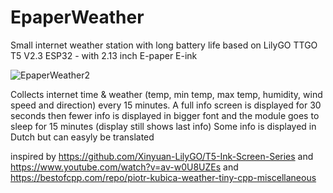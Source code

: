 # EpaperWeather
Small internet weather station with long battery life based on
LilyGO TTGO T5 V2.3 ESP32 - with 2.13 inch E-paper E-ink

![EpaperWeather2](https://user-images.githubusercontent.com/96861311/147851174-d506631a-93f8-4cf2-abf9-ac38e224a274.jpg)

Collects internet time & weather (temp, min temp, max temp, humidity, wind speed and direction)
every 15 minutes. A full info screen is displayed for 30 seconds then fewer info is displayed in bigger font
and the module goes to sleep for 15 minutes (display still shows last info) 
Some info is displayed in Dutch but can easyly be translated

inspired by https://github.com/Xinyuan-LilyGO/T5-Ink-Screen-Series
and https://www.youtube.com/watch?v=av-w0U8UZEs
and https://bestofcpp.com/repo/piotr-kubica-weather-tiny-cpp-miscellaneous
